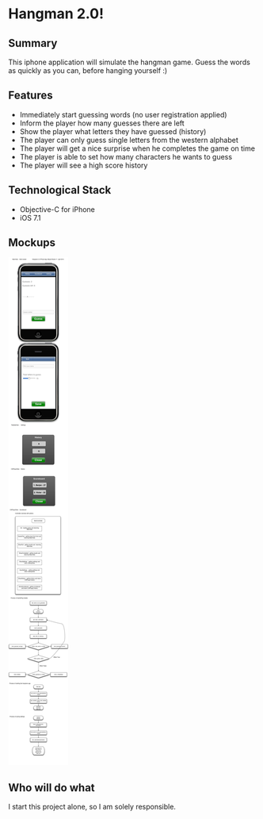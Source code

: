 Hangman 2.0!
===================

Summary
-------
This iphone application will simulate the hangman game. Guess the words as quickly as you can, before hanging yourself :)

Features
--------
* Immediately start guessing words (no user registration applied)
* Inform the player how many guesses there are left
* Show the player what letters they have guessed (history)
* The player can only guess single letters from the western alphabet
* The player will get a nice surprise when he completes the game on time
* The player is able to set how many characters he wants to guess
* The player will see a high score history

Technological Stack
-------------------
* Objective-C for iPhone
* iOS 7.1

Mockups
---------------------------
![Design Document v1.1](/doc/Design_document_hangman.jpg)

Who will do what
----------------
I start this project alone, so I am solely responsible.
